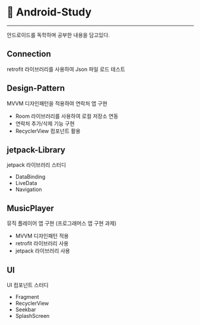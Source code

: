# 📝 Android-Study

---

안드로이드를 독학하며 공부한 내용을 담고있다.

## Connection

retrofit 라이브러리를 사용하여 Json 파일 로드 테스트 

## Design-Pattern

MVVM 디자인패턴을 적용하여 연락처 앱 구현 
- Room 라이브러리를 사용하여 로컬 저장소 연동
- 연락처 추가/삭제 기능 구현
- RecyclerView 컴포넌트 활용

## jetpack-Library

jetpack 라이브러리 스터디

- DataBinding
- LiveData
- Navigation

## MusicPlayer

뮤직 플레이어 앱 구현 (프로그래머스 앱 구현 과제)

- MVVM 디자인패턴 적용
- retrofit 라이브러리 사용
- jetpack 라이브러리 사용 

## UI

UI 컴포넌트 스터디

- Fragment
- RecyclerView
- Seekbar
- SplashScreen
